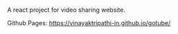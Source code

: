 A react project for video sharing website.

Github Pages: https://vinayaktripathi-in.github.io/gotube/
